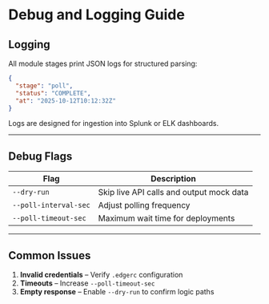 # Debug and Logging Guide

## Logging
All module stages print JSON logs for structured parsing:
```json
{
  "stage": "poll",
  "status": "COMPLETE",
  "at": "2025-10-12T10:12:32Z"
}
```

Logs are designed for ingestion into Splunk or ELK dashboards.

---

## Debug Flags
| Flag | Description |
|------|--------------|
| `--dry-run` | Skip live API calls and output mock data |
| `--poll-interval-sec` | Adjust polling frequency |
| `--poll-timeout-sec` | Maximum wait time for deployments |

---

## Common Issues
1. **Invalid credentials** – Verify `.edgerc` configuration  
2. **Timeouts** – Increase `--poll-timeout-sec`  
3. **Empty response** – Enable `--dry-run` to confirm logic paths  
